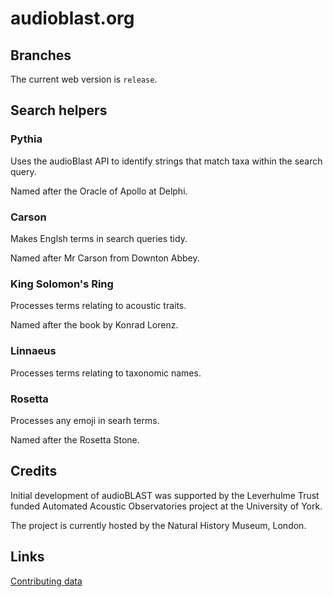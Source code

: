 # audioblast.org

## Branches
The current web version is `release`.

## Search helpers

### Pythia
Uses the audioBlast API to identify strings that match taxa within the search query.

Named after the Oracle of Apollo at Delphi.

### Carson
Makes Englsh terms in search queries tidy.

Named after Mr Carson from Downton Abbey.

### King Solomon's Ring
Processes terms relating to acoustic traits.

Named after the book by Konrad Lorenz.

### Linnaeus
Processes terms relating to taxonomic names.

### Rosetta
Processes any emoji in searh terms.

Named after the Rosetta Stone.



## Credits
Initial development of audioBLAST was supported by the Leverhulme Trust funded Automated Acoustic Observatories project at the University of York.

The project is currently hosted by the Natural History Museum, London.

## Links
[Contributing data](https://github.com/audioblast/audioblast.org/wiki/Contributing-data)
